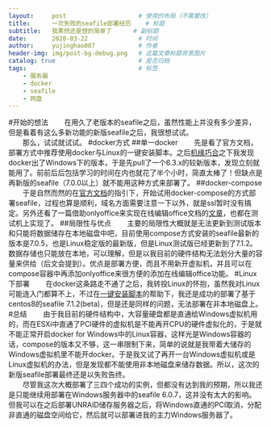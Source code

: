 ```yaml
---
layout:     post   				    # 使用的布局（不需要改）
title:      一次失败的seafile部署经历	# 标题 
subtitle:   我果然还是想的简单了		# 副标题
date:       2020-03-22 				# 时间
author:     yujinghao007 			# 作者
header-img: img/post-bg-debug.png 	# 这篇文章标题背景图片
catalog: true 						# 是否归档
tags:								# 标签
    - 服务器
    - docker
    - seafile
    - 网盘
---
```

#开始的想法
&emsp;&emsp;在用久了老版本的seafile之后，虽然性能上并没有多少差异，但是看着有这么多新功能的新版seafile之后，我很想试试。  
&emsp;&emsp;那么，试试就试试。
#docker方式
##单一docker
&emsp;&emsp;先是看了官方文档，部署方式中推荐使用docker与Linux的一键安装脚本。之后[机缘巧合](https://zhuanlan.zhihu.com/p/55655106)之下我发现docker出了Windows下的版本，于是先pull了一个6.3.x的较新版本，发现立刻就能用了。前前后后包括学习的时间在内也就花了半个小时，简直太棒了！但缺点是再新版的seafile（7.0.0以上）就不能用这种方式来部署了。
##docker-compose
&emsp;&emsp;于是自然而然的在[官方文档](https://cloud.seafile.com/published/seafile-manual-cn/docker/%E7%94%A8Docker%E9%83%A8%E7%BD%B2Seafile.md#user-content-%E5%AE%89%E8%A3%85%20docker-compose)的指引下，开始试用docker-compose的方式部署seafile，过程也算是顺利，域名方面需要注意一下以外，就是ssl暂时没有搞定。另外还看了一篇借助onlyoffice来实现在线编辑office文档的[文章](https://blog.csdn.net/s7799653/article/details/95346992)，也都在测试机上实现了。
##局限性与优点
&emsp;&emsp;主要的局限性大概就是无法更新到测试版本和只能将数据储存在本地磁盘中吧，目前使用compose方式安装的seafile最新的版本是7.0.5，也是Linux稳定版的最新版，但是Linux测试版已经更新到了7.1.2。数据存储也只能放在本地，可以理解，但是以我目前的硬件结构无法划分大量的容量来供给（后文会提到）。优点是部署方便，而且不用新开虚拟机，并且可以在compose容器中再添加onlyoffice来很方便的添加在线编辑office功能。
#Linux下部署
&emsp;&emsp;在docker这条路走不通了之后，我转投Linux的怀抱，虽然我对Linux可能连入门都算不上，不过在[一键安装脚本](https://github.com/haiwen/seafile-server-installer-cn)的帮助下，我还是成功的部署了基于centos8的seafile 7.1.2(beta)，但是还是同样的问题，无法部署在非本地磁盘上。
#总结
&emsp;&emsp;由于我目前的硬件结构中，大容量硬盘都是直通给Windows虚拟机用的，而在ESXi中直通了PCI硬件的虚拟机是不能再开CPU的硬件虚拟化的，于是就不能正常开启docker for Windows中的Linux容器，这样光是Windows容器的话，compose的版本又不够，这一串限制下来，简单的说就是我带着大储存的Windows虚拟机里不能开docker。于是我又试了再开一台Windows虚拟机或是Linux虚拟机的办法，但是发现都不能使用非本地磁盘来储存数据。所以，这次的新版seafile部署最终还是以失败告终。  
&emsp;&emsp;尽管我这次大概部署了三四个成功的实例，但都没有达到我的预期，所以我还是只能继续用部署在Windows服务器中的seafile 6.0.7，这并没有太大的影响。但我可以在之后部署UNRAID储存服务器之后，将Windows直通的PCI取消，分配非直通的磁盘空间给它，然后就可以部署进我的主力Windows服务器了。